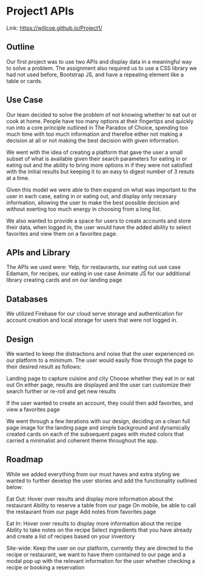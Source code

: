# Project1 APIs 

Link: https://willcoe.github.io/Project1/

## Outline
Our first project was to use two APIs and display data in a meaningful way to solve a problem. The assignment also required us to use a CSS library we had not used before, Bootstrap JS, and have a repeating element like a table or cards. 

## Use Case
Our team decided to solve the problem of not knowing whether to eat out or cook at home. People have too many options at their fingertips and quickly run into a core principle outlined in The Paradox of Choice, spending too much time with too much information and therefoe either not making a decision at all or not making the best decision with given information. 

We went with the idea of creating a platform that gave the user a small subset of what is available given their search parameters for eating in or eating out and the ability to bring more options in if they were not satisfied with the initial results but keeping it to an easy to digest number of 3 resuts at a time. 

Given this model we were able to then expand on what was important to the user in each case, eating in or eating out, and display only necesary information, allowing the user to make the best possible decision and without exerting too much energy in choosing from a long list. 

We also wanted to provide a space for users to create accounts and store their data, when logged in, the user would have the added ability to select favorites and view them on a favorites page.

## APIs and Library
The APIs we used were:
Yelp, for restaurants, our eating out use case
Edamam, for recipes, our eating in use case
Animate JS for our additional library creating cards and on our landing page

## Databases
We utilized Firebase for our cloud serve storage and authentication for account creation and local storage for users that were not logged in.

## Design
We wanted to keep the distractions and noise that the user experienced on our platform to a minimum. The user would easily flow through the page to their desired result as follows:

Landing page to capture cuisine and city
Choose whether they eat in or eat out
On either page, results are displayed and the user can customize their search further or re-roll and get new results

If the user wanted to create an account, they could then add favorites, and view a favorites page

We went through a few iterations with our design, deciding on a clean full page image for the landing page and simple background and dynamically created cards on each of the subsequent pages with muted colors that carried a minimalist and coherent theme throughout the app.

## Roadmap
While we added everything from our must haves and extra styling we wanted to further develop the user stories and add the functionality outlined below:

Eat Out:
Hover over results and display more information about the restaurant
Ability to reserve a table from our page
On mobile, be able to call the restaurant from our page 
Add notes from favorites page

Eat In:
Hover over results to display more information about the recipe
Ability to take notes on the recipe
Select ingredients that you have already and create a list of recipes based on your inventory

Site-wide:
Keep the user on our platform, currently they are directed to the recipe or restaurant, we want to have them contained to our page and a modal pop up with the relevant information for the user whether checking a recipe or booking a reservation


